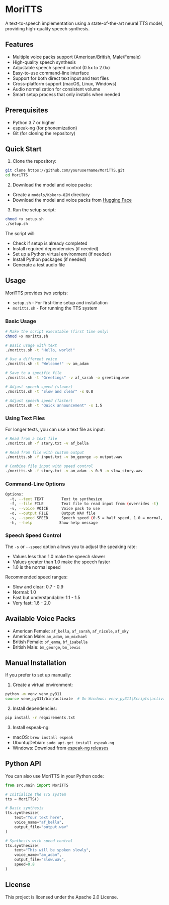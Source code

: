 # MoriTTS

A text-to-speech implementation using a state-of-the-art neural TTS model, providing high-quality speech synthesis.

## Features

- Multiple voice packs support (American/British, Male/Female)
- High-quality speech synthesis
- Adjustable speech speed control (0.5x to 2.0x)
- Easy-to-use command-line interface
- Support for both direct text input and text files
- Cross-platform support (macOS, Linux, Windows)
- Audio normalization for consistent volume
- Smart setup process that only installs when needed

## Prerequisites

- Python 3.7 or higher
- espeak-ng (for phonemization)
- Git (for cloning the repository)

## Quick Start

1. Clone the repository:
```bash
git clone https://github.com/yourusername/MoriTTS.git
cd MoriTTS
```

2. Download the model and voice packs:
- Create a `models/Kokoro-82M` directory
- Download the model and voice packs from [Hugging Face](https://huggingface.co/hexgrad/Kokoro-82M)

3. Run the setup script:
```bash
chmod +x setup.sh
./setup.sh
```

The script will:
- Check if setup is already completed
- Install required dependencies (if needed)
- Set up a Python virtual environment (if needed)
- Install Python packages (if needed)
- Generate a test audio file

## Usage

MoriTTS provides two scripts:
- `setup.sh` - For first-time setup and installation
- `moritts.sh` - For running the TTS system

### Basic Usage

```bash
# Make the script executable (first time only)
chmod +x moritts.sh

# Basic usage with text
./moritts.sh -t "Hello, world!"

# Use a different voice
./moritts.sh -t "Welcome!" -v am_adam

# Save to a specific file
./moritts.sh -t "Greetings" -v af_sarah -o greeting.wav

# Adjust speech speed (slower)
./moritts.sh -t "Slow and clear" -s 0.8

# Adjust speech speed (faster)
./moritts.sh -t "Quick announcement" -s 1.5
```

### Using Text Files

For longer texts, you can use a text file as input:

```bash
# Read from a text file
./moritts.sh -f story.txt -v af_bella

# Read from file with custom output
./moritts.sh -f input.txt -v bm_george -o output.wav

# Combine file input with speed control
./moritts.sh -f story.txt -v am_adam -s 0.9 -o slow_story.wav
```

### Command-Line Options

```bash
Options:
  -t, --text TEXT        Text to synthesize
  -f, --file FILE        Text file to read input from (overrides -t)
  -v, --voice VOICE      Voice pack to use
  -o, --output FILE      Output WAV file
  -s, --speed SPEED      Speech speed (0.5 = half speed, 1.0 = normal, 2.0 = double speed)
  -h, --help            Show help message
```

### Speech Speed Control

The `-s` or `--speed` option allows you to adjust the speaking rate:
- Values less than 1.0 make the speech slower
- Values greater than 1.0 make the speech faster
- 1.0 is the normal speed

Recommended speed ranges:
- Slow and clear: 0.7 - 0.9
- Normal: 1.0
- Fast but understandable: 1.1 - 1.5
- Very fast: 1.6 - 2.0

## Available Voice Packs

- American Female: `af_bella`, `af_sarah`, `af_nicole`, `af_sky`
- American Male: `am_adam`, `am_michael`
- British Female: `bf_emma`, `bf_isabella`
- British Male: `bm_george`, `bm_lewis`

## Manual Installation

If you prefer to set up manually:

1. Create a virtual environment:
```bash
python -m venv venv_py311
source venv_py311/bin/activate  # On Windows: venv_py311\Scripts\activate
```

2. Install dependencies:
```bash
pip install -r requirements.txt
```

3. Install espeak-ng:
- macOS: `brew install espeak`
- Ubuntu/Debian: `sudo apt-get install espeak-ng`
- Windows: Download from [espeak-ng releases](https://github.com/espeak-ng/espeak-ng/releases)

## Python API

You can also use MoriTTS in your Python code:

```python
from src.main import MoriTTS

# Initialize the TTS system
tts = MoriTTS()

# Basic synthesis
tts.synthesize(
    text="Your text here",
    voice_name="af_bella",
    output_file="output.wav"
)

# Synthesis with speed control
tts.synthesize(
    text="This will be spoken slowly",
    voice_name="am_adam",
    output_file="slow.wav",
    speed=0.8
)
```

## License

This project is licensed under the Apache 2.0 License. 
